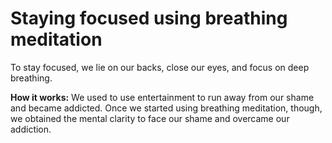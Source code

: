 # Staying focused using breathing meditation

To stay focused, we lie on our backs, close our eyes, and focus on deep breathing.  

**How it works:** We used to use entertainment to run away from our shame and became addicted. Once we started using breathing meditation, though, we obtained the mental clarity to face our shame and overcame our addiction.     
